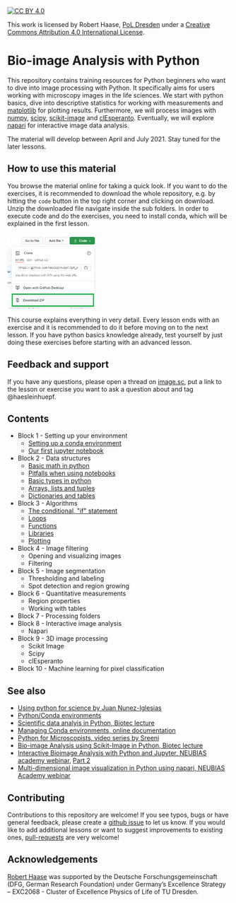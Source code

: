 [![CC BY 4.0][cc-by-shield]][cc-by]

This work is licensed by Robert Haase, [PoL Dresden](http://physics-of-life.tu-dresden.de/) under a
[Creative Commons Attribution 4.0 International License][cc-by].

[cc-by]: http://creativecommons.org/licenses/by/4.0/
[cc-by-image]: https://i.creativecommons.org/l/by/4.0/88x31.png
[cc-by-shield]: https://img.shields.io/badge/License-CC%20BY%204.0-lightgrey.svg

# Bio-image Analysis with Python
This repository contains training resources for Python beginners who want to dive into image processing with Python. 
It specifically aims for users working with microscopy images in the life sciences.
We start with python basics, dive into descriptive statistics for working with measurements and [matplotlib](https://matplotlib.org/) for plotting results.
Furthermore, we will process images with [numpy](https://numpy.org), [scipy](https://www.scipy.org/), [scikit-image](https://scikit-image.org/) and [clEsperanto](https://github.com/clEsperanto/pyclesperanto_prototype).
Eventually, we will explore [napari](https://napari.org) for interactive image data analysis.

The material will develop between April and July 2021. Stay tuned for the later lessons.

## How to use this material
You browse the material online for taking a quick look.
If you want to do the exercises, it is recommended to download the whole repository, e.g. by hitting the `code` button in the top right corner and clicking on download.
Unzip the downloaded file navigate inside the sub folders. 
In order to execute code and do the exercises, you need to install conda, which will be explained in the first lesson.

<img src="images/download.png" width="200"/>

This course explains everything in very detail. 
Every lesson ends with an exercise and it is recommended to do it before moving on to the next lesson. 
If you have python basics knowledge already, test yourself by just doing these exercises before starting with an advanced lesson.

## Feedback and support

If you have any questions, please open a thread on [image.sc](https://image.sc), put a link to the lesson or exercise you want to ask a question about and tag @haesleinhuepf.

## Contents

* Block 1 - Setting up your environment
  * [Setting up a conda environment](conda_basics/01_conda_environments.md)
  * [Our first jupyter notebook](python_basics/01_our_first_juptyer_notebook.ipynb)
* Block 2 - Data structures
  * [Basic math in python](python_basics/02_Math_in_python.ipynb)
  * [Pitfalls when using notebooks](python_basics/03_Dont_try_this_at_home.ipynb)
  * [Basic types in python](python_basics/04_Basic_types.ipynb)
  * [Arrays, lists and tuples](python_basics/05_Arrays_lists_tuples.ipynb)
  * [Dictionaries and tables](python_basics/06_Dictionaries_and_tables.ipynb)
* Block 3 - Algorithms
  * [The conditional, "if" statement](python_basics/07_Conditions.ipynb)
  * [Loops](python_basics/08_loops.ipynb)
  * [Functions](python_basics/09_custom_functions.ipynb)
  * [Libraries](python_basics/10_custom_libraries.ipynb) 
  * [Plotting](python_basics/11_plotting.ipynb)
* Block 4 - Image filtering
  * Opening and visualizing images
  * Filtering
* Block 5 - Image segmentation
  * Thresholding and labeling
  * Spot detection and region growing
* Block 6 - Quantitative measurements
  * Region properties
  * Working with tables
* Block 7 - Processing folders
* Block 8 - Interactive image analysis
  * Napari
* Block 9 - 3D image processing
  * Scikit Image
  * Scipy  
  * clEsperanto
* Block 10 - Machine learning for pixel classification

## See also
* [Using python for science by Juan Nunez-Iglesias](https://github.com/jni/using-python-for-science)
* [Python/Conda environments](https://mpicbg-scicomp.github.io/ipf_howtoguides/guides/Python_Conda_Environments)
* [Scientific data analyis in Python, Biotec lecture](https://youtu.be/MOEPe9TGBK0)
* [Managing Conda environments, online documentation](https://docs.conda.io/projects/conda/en/latest/user-guide/tasks/manage-environments.html)
* [Python for Microscopists, video series by Sreeni](https://www.youtube.com/channel/UC34rW-HtPJulxr5wp2Xa04w)
* [Bio-image Analysis using Scikit-Image in Python, Biotec lecture](https://youtu.be/FnvgepHDqRA)
* [Interactive Bioimage Analysis with Python and Jupyter, NEUBIAS academy webinar](https://youtu.be/2KF8vBrp3Zw), [Part 2](https://youtu.be/Y3pB3wnOivE)
* [Multi-dimensional image visualization in Python using napari, NEUBIAS Academy webinar](https://youtu.be/VgvDSq5aCDQ)

## Contributing
Contributions to this repository are welcome! If you see typos, bugs or have general feedback, please create a [github issue](https://github.com/BiA-PoL/Bio-image_Analysis_with_Python_course/issues) to let us know. 
If you would like to add additional lessons or want to suggest improvements to existing ones, [pull-requests](https://github.com/BiA-PoL/Bio-image_Analysis_with_Python_course/pulls) are very welcome!

## Acknowledgements
[Robert Haase](https://twitter.com/haesleinhuepf/) was supported by the Deutsche Forschungsgemeinschaft (DFG, German Research Foundation) under Germany’s Excellence Strategy – EXC2068 - Cluster of Excellence Physics of Life of TU Dresden.

